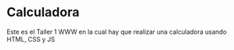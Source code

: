 # Calculadora
Este es el Taller 1 WWW en la cual hay que realizar una calculadora usando HTML, CSS y JS
